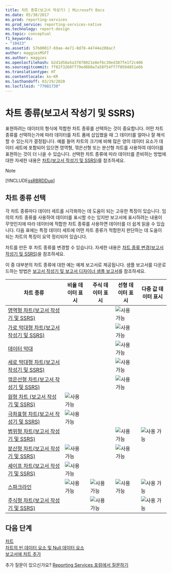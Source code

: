 ```yaml
---
title: 차트 종류(보고서 작성기) | Microsoft Docs
ms.date: 05/30/2017
ms.prod: reporting-services
ms.prod_service: reporting-services-native
ms.technology: report-design
ms.topic: conceptual
f1_keywords:
- "10423"
ms.assetid: 57b00017-69ae-4e71-8d78-44744e208ac7
author: maggiesMSFT
ms.author: maggies
ms.openlocfilehash: b2d1d58a5a37078021e8ef6c30ed387fe1f2c406
ms.sourcegitcommit: ff82f3260ff79ed860a7a58f54ff7f0594851e6b
ms.translationtype: HT
ms.contentlocale: ko-KR
ms.lasthandoff: 03/29/2020
ms.locfileid: "77081730"
---
```

# <a name="chart-types-report-builder-and-ssrs"></a>차트 종류(보고서 작성기 및 SSRS)

표현하려는 데이터의 형식에 적합한 차트 종류를 선택하는 것이 중요합니다. 어떤 차트 종류를 선택하는가에 따라 데이터를 차트 폼에 삽입했을 때 그 데이터를 얼마나 잘 해석할 수 있는지가 결정됩니다. 예를 들어 차트의 크기에 비해 많은 양의 데이터 요소가 데이터 세트에 포함되어 있으면 영역형, 꺾은선형 또는 분산형 차트를 사용하여 데이터를 표현하는 것이 더 나을 수 있습니다. 선택한 차트 종류에 따라 데이터를 준비하는 방법에 대한 자세한 내용은 [차트&#40;보고서 작성기 및 SSRS&#41;](../../reporting-services/report-design/charts-report-builder-and-ssrs.md)를 참조하세요.  
  
> [!NOTE]  
>  [!INCLUDE[ssRBRDDup](../../includes/ssrbrddup-md.md)]  
  
## <a name="choosing-a-chart-type"></a>차트 종류 선택  
 각 차트 종류마다 데이터 세트를 시각화하는 데 도움이 되는 고유한 특징이 있습니다. 임의의 차트 종류를 사용하여 데이터를 표시할 수는 있지만 보고서에 표시하려는 내용이 무엇인지에 따라 데이터에 적합한 차트 종류를 사용하면 데이터를 더 쉽게 읽을 수 있습니다. 다음 표에는 특정 데이터 세트에 어떤 차트 종류가 적합한지 판단하는 데 도움이 되는 차트의 특징이 요약 정리되어 있습니다.  
  
 차트를 만든 후 차트 종류를 변경할 수 있습니다. 자세한 내용은 [차트 종류 변경&#40;보고서 작성기 및 SSRS&#41;](../../reporting-services/report-design/change-a-chart-type-report-builder-and-ssrs.md)을 참조하세요.  
  
 이 중 대부분의 차트 종류에 대한 예는 예제 보고서로 제공됩니다. 샘플 보고서를 다운로드하는 방법은 [보고서 작성기 및 보고서 디자이너 샘플 보고서](https://go.microsoft.com/fwlink/?LinkId=198283)를 참조하세요.  
  
|차트 종류|비율 데이터 표시|주식 데이터 표시|선형 데이터 표시|다중 값 데이터 표시|  
|----------------|------------------------|------------------------|-------------------------|-------------------------------|  
|[영역형 차트&#40;보고서 작성기 및 SSRS&#41;](../../reporting-services/report-design/area-charts-report-builder-and-ssrs.md)|||![사용 가능](../../reporting-services/report-data/media/greencheck.gif "사용 가능")||  
|[가로 막대형 차트&#40;보고서 작성기 및 SSRS&#41;](../../reporting-services/report-design/bar-charts-report-builder-and-ssrs.md)|||![사용 가능](../../reporting-services/report-data/media/greencheck.gif "사용 가능")||  
|[데이터 막대](../../reporting-services/report-design/sparklines-and-data-bars-report-builder-and-ssrs.md)|||![사용 가능](../../reporting-services/report-data/media/greencheck.gif "사용 가능")||  
|[세로 막대형 차트&#40;보고서 작성기 및 SSRS&#41;](../../reporting-services/report-design/column-charts-report-builder-and-ssrs.md)|||![사용 가능](../../reporting-services/report-data/media/greencheck.gif "사용 가능")||  
|[꺾은선형 차트&#40;보고서 작성기 및 SSRS&#41;](../../reporting-services/report-design/line-charts-report-builder-and-ssrs.md)|||![사용 가능](../../reporting-services/report-data/media/greencheck.gif "사용 가능")||  
|[원형 차트 &#40;보고서 작성기 및 SSRS&#41;](../../reporting-services/report-design/pie-charts-report-builder-and-ssrs.md)|![사용 가능](../../reporting-services/report-data/media/greencheck.gif "사용 가능")||||  
|[극좌표형 차트&#40;보고서 작성기 및 SSRS&#41;](../../reporting-services/report-design/polar-charts-report-builder-and-ssrs.md)|![사용 가능](../../reporting-services/report-data/media/greencheck.gif "사용 가능")||||  
|[범위형 차트&#40;보고서 작성기 및 SSRS&#41;](../../reporting-services/report-design/range-charts-report-builder-and-ssrs.md)|||![사용 가능](../../reporting-services/report-data/media/greencheck.gif "사용 가능")|![사용 가능](../../reporting-services/report-data/media/greencheck.gif "사용 가능")|  
|[분산형 차트&#40;보고서 작성기 및 SSRS&#41;](../../reporting-services/report-design/scatter-charts-report-builder-and-ssrs.md)|![사용 가능](../../reporting-services/report-data/media/greencheck.gif "사용 가능")||![사용 가능](../../reporting-services/report-data/media/greencheck.gif "사용 가능")||  
|[셰이프 차트&#40;보고서 작성기 및 SSRS&#41;](../../reporting-services/report-design/shape-charts-report-builder-and-ssrs.md)|![사용 가능](../../reporting-services/report-data/media/greencheck.gif "사용 가능")||||  
|[스파크라인](../../reporting-services/report-design/sparklines-and-data-bars-report-builder-and-ssrs.md)|![사용 가능](../../reporting-services/report-data/media/greencheck.gif "사용 가능")|![사용 가능](../../reporting-services/report-data/media/greencheck.gif "사용 가능")|![사용 가능](../../reporting-services/report-data/media/greencheck.gif "사용 가능")|![사용 가능](../../reporting-services/report-data/media/greencheck.gif "사용 가능")|  
|[주식형 차트&#40;보고서 작성기 및 SSRS&#41;](../../reporting-services/report-design/stock-charts-report-builder-and-ssrs.md)||![사용 가능](../../reporting-services/report-data/media/greencheck.gif "사용 가능")||![사용 가능](../../reporting-services/report-data/media/greencheck.gif "사용 가능")|  

## <a name="next-steps"></a>다음 단계

[차트](../../reporting-services/report-design/charts-report-builder-and-ssrs.md)   
[차트의 빈 데이터 요소 및 Null 데이터 요소](../../reporting-services/report-design/empty-and-null-data-points-in-charts-report-builder-and-ssrs.md)   
[보고서에 차트 추가](../../reporting-services/report-design/add-a-chart-to-a-report-report-builder-and-ssrs.md)  

추가 질문이 있으신가요? [Reporting Services 포럼에서 질문하기](https://go.microsoft.com/fwlink/?LinkId=620231)
